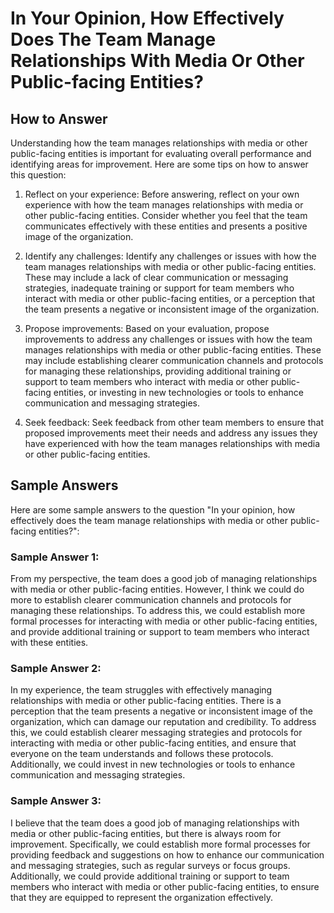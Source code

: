 In Your Opinion, How Effectively Does The Team Manage Relationships With Media Or Other Public-facing Entities?
======================================================================================================================================

How to Answer
-------------

Understanding how the team manages relationships with media or other public-facing entities is important for evaluating overall performance and identifying areas for improvement. Here are some tips on how to answer this question:

1. Reflect on your experience: Before answering, reflect on your own experience with how the team manages relationships with media or other public-facing entities. Consider whether you feel that the team communicates effectively with these entities and presents a positive image of the organization.

2. Identify any challenges: Identify any challenges or issues with how the team manages relationships with media or other public-facing entities. These may include a lack of clear communication or messaging strategies, inadequate training or support for team members who interact with media or other public-facing entities, or a perception that the team presents a negative or inconsistent image of the organization.

3. Propose improvements: Based on your evaluation, propose improvements to address any challenges or issues with how the team manages relationships with media or other public-facing entities. These may include establishing clearer communication channels and protocols for managing these relationships, providing additional training or support to team members who interact with media or other public-facing entities, or investing in new technologies or tools to enhance communication and messaging strategies.

4. Seek feedback: Seek feedback from other team members to ensure that proposed improvements meet their needs and address any issues they have experienced with how the team manages relationships with media or other public-facing entities.

Sample Answers
--------------

Here are some sample answers to the question "In your opinion, how effectively does the team manage relationships with media or other public-facing entities?":

### Sample Answer 1:

From my perspective, the team does a good job of managing relationships with media or other public-facing entities. However, I think we could do more to establish clearer communication channels and protocols for managing these relationships. To address this, we could establish more formal processes for interacting with media or other public-facing entities, and provide additional training or support to team members who interact with these entities.

### Sample Answer 2:

In my experience, the team struggles with effectively managing relationships with media or other public-facing entities. There is a perception that the team presents a negative or inconsistent image of the organization, which can damage our reputation and credibility. To address this, we could establish clearer messaging strategies and protocols for interacting with media or other public-facing entities, and ensure that everyone on the team understands and follows these protocols. Additionally, we could invest in new technologies or tools to enhance communication and messaging strategies.

### Sample Answer 3:

I believe that the team does a good job of managing relationships with media or other public-facing entities, but there is always room for improvement. Specifically, we could establish more formal processes for providing feedback and suggestions on how to enhance our communication and messaging strategies, such as regular surveys or focus groups. Additionally, we could provide additional training or support to team members who interact with media or other public-facing entities, to ensure that they are equipped to represent the organization effectively.
